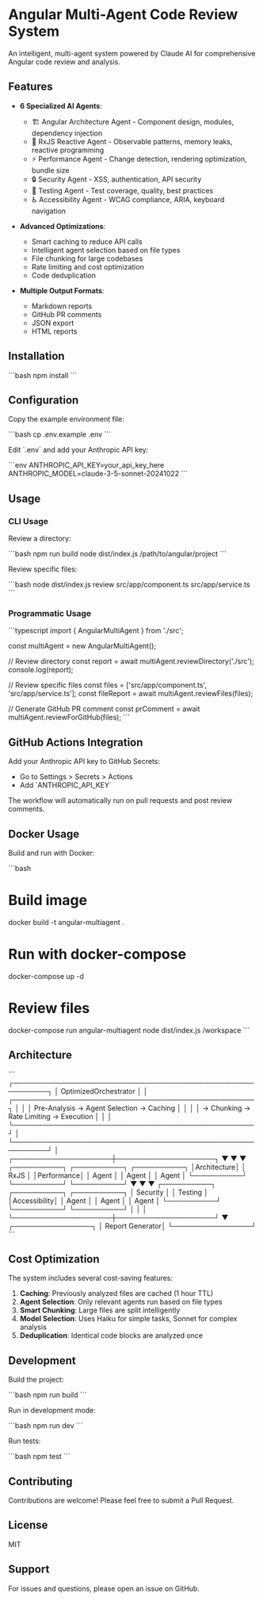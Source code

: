 # Angular Multi-Agent Code Review System

An intelligent, multi-agent system powered by Claude AI for comprehensive Angular code review and analysis.

## Features

- **6 Specialized AI Agents**:
  - 🏗️ Angular Architecture Agent - Component design, modules, dependency injection
  - 🔄 RxJS Reactive Agent - Observable patterns, memory leaks, reactive programming
  - ⚡ Performance Agent - Change detection, rendering optimization, bundle size
  - 🔒 Security Agent - XSS, authentication, API security
  - 🧪 Testing Agent - Test coverage, quality, best practices
  - ♿ Accessibility Agent - WCAG compliance, ARIA, keyboard navigation

- **Advanced Optimizations**:
  - Smart caching to reduce API calls
  - Intelligent agent selection based on file types
  - File chunking for large codebases
  - Rate limiting and cost optimization
  - Code deduplication

- **Multiple Output Formats**:
  - Markdown reports
  - GitHub PR comments
  - JSON export
  - HTML reports

## Installation

\`\`\`bash
npm install
\`\`\`

## Configuration

Copy the example environment file:

\`\`\`bash
cp .env.example .env
\`\`\`

Edit \`.env\` and add your Anthropic API key:

\`\`\`env
ANTHROPIC_API_KEY=your_api_key_here
ANTHROPIC_MODEL=claude-3-5-sonnet-20241022
\`\`\`

## Usage

### CLI Usage

Review a directory:

\`\`\`bash
npm run build
node dist/index.js /path/to/angular/project
\`\`\`

Review specific files:

\`\`\`bash
node dist/index.js review src/app/component.ts src/app/service.ts
\`\`\`

### Programmatic Usage

\`\`\`typescript
import { AngularMultiAgent } from './src';

const multiAgent = new AngularMultiAgent();

// Review directory
const report = await multiAgent.reviewDirectory('./src');
console.log(report);

// Review specific files
const files = ['src/app/component.ts', 'src/app/service.ts'];
const fileReport = await multiAgent.reviewFiles(files);

// Generate GitHub PR comment
const prComment = await multiAgent.reviewForGitHub(files);
\`\`\`

## GitHub Actions Integration

Add your Anthropic API key to GitHub Secrets:
- Go to Settings > Secrets > Actions
- Add \`ANTHROPIC_API_KEY\`

The workflow will automatically run on pull requests and post review comments.

## Docker Usage

Build and run with Docker:

\`\`\`bash
# Build image
docker build -t angular-multiagent .

# Run with docker-compose
docker-compose up -d

# Review files
docker-compose run angular-multiagent node dist/index.js /workspace
\`\`\`

## Architecture

\`\`\`
┌─────────────────────────────────────────────────────────┐
│                   OptimizedOrchestrator                 │
│  ┌─────────────────────────────────────────────────┐   │
│  │  Pre-Analysis → Agent Selection → Caching      │   │
│  │  → Chunking → Rate Limiting → Execution        │   │
│  └─────────────────────────────────────────────────┘   │
└─────────────────────────────────────────────────────────┘
                           │
      ┌────────────────────┼────────────────────┐
      ▼                    ▼                    ▼
┌──────────┐         ┌──────────┐         ┌──────────┐
│Architecture│       │   RxJS   │         │Performance│
│   Agent   │       │   Agent  │         │   Agent   │
└──────────┘         └──────────┘         └──────────┘
      ▼                    ▼                    ▼
┌──────────┐         ┌──────────┐         ┌──────────┐
│ Security │         │  Testing │         │Accessibility│
│   Agent  │         │   Agent  │         │   Agent   │
└──────────┘         └──────────┘         └──────────┘
      │                    │                    │
      └────────────────────┼────────────────────┘
                           ▼
                  ┌────────────────┐
                  │ Report Generator│
                  └────────────────┘
\`\`\`

## Cost Optimization

The system includes several cost-saving features:

1. **Caching**: Previously analyzed files are cached (1 hour TTL)
2. **Agent Selection**: Only relevant agents run based on file types
3. **Smart Chunking**: Large files are split intelligently
4. **Model Selection**: Uses Haiku for simple tasks, Sonnet for complex analysis
5. **Deduplication**: Identical code blocks are analyzed once

## Development

Build the project:

\`\`\`bash
npm run build
\`\`\`

Run in development mode:

\`\`\`bash
npm run dev
\`\`\`

Run tests:

\`\`\`bash
npm test
\`\`\`

## Contributing

Contributions are welcome! Please feel free to submit a Pull Request.

## License

MIT

## Support

For issues and questions, please open an issue on GitHub.
